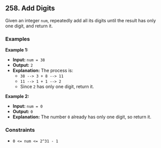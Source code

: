 ## 258. Add Digits

Given an integer `num`, repeatedly add all its digits until the result has only one digit, and return it.

### Examples

**Example 1:**

- **Input:** `num = 38`
- **Output:** `2`
- **Explanation:** The process is:
  - `38 --> 3 + 8 --> 11`
  - `11 --> 1 + 1 --> 2`
  - Since `2` has only one digit, return it.

**Example 2:**

- **Input:** `num = 0`
- **Output:** `0`
- **Explanation:** The number `0` already has only one digit, so return it.

### Constraints

- `0 <= num <= 2^31 - 1`
